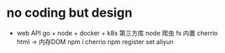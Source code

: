# no coding but design

- web API
  go + node + docker + k8s
  第三方库
  node 爬虫
  fs 内置 cherrio html -> 内存DOM
  npm i cherrio
  npm register  set aliyun